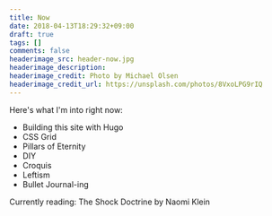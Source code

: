 ```yaml
---
title: Now
date: 2018-04-13T18:29:32+09:00
draft: true
tags: []
comments: false
headerimage_src: header-now.jpg
headerimage_description:
headerimage_credit: Photo by Michael Olsen
headerimage_credit_url: https://unsplash.com/photos/8VxoLPG9rIQ
---
```


Here's what I'm into right now:

- Building this site with Hugo
- CSS Grid
- Pillars of Eternity
- DIY
- Croquis
- Leftism
- Bullet Journal-ing

Currently reading: The Shock Doctrine by Naomi Klein
